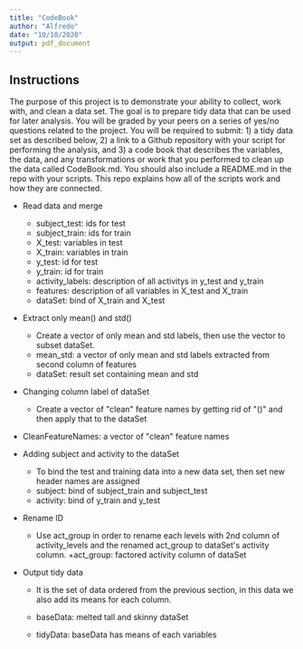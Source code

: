 ```yaml
---
title: "CodeBook"
author: "Alfredo"
date: "10/10/2020"
output: pdf_document
---
```


## Instructions

The purpose of this project is to demonstrate your ability to collect, work with, and clean a data set. The goal is to prepare tidy data that can be used for later analysis. You will be graded by your peers on a series of yes/no questions related to the project. You will be required to submit: 1) a tidy data set as described below, 2) a link to a Github repository with your script for performing the analysis, and 3) a code book that describes the variables, the data, and any transformations or work that you performed to clean up the data called CodeBook.md. You should also include a README.md in the repo with your scripts. This repo explains how all of the scripts work and how they are connected.

* Read data and merge
  + subject_test: ids for test
  + subject_train: ids for train
  + X_test: variables in test
  + X_train: variables in train
  + y_test: id for test
  + y_train: id for train
  + activity_labels: description of all activitys in y_test and y_train
  + features: description of all variables in X_test and X_train
  + dataSet: bind of X_train and X_test

* Extract only mean() and std()
  + Create a vector of only mean and std labels, then use the vector to subset dataSet.
  + mean_std: a vector of only mean and std labels extracted from second column of features
  + dataSet: result set containing mean and std

* Changing column label of dataSet
  + Create a vector of "clean" feature names by getting rid of "()" and then apply that  to the dataSet
 + CleanFeatureNames: a vector of "clean" feature names

* Adding subject and activity to the dataSet
  + To bind the test and training data into a new data set, then set new header names are assigned
  + subject: bind of subject_train and subject_test
  + activity: bind of y_train and y_test

* Rename ID
  + Use act_group in order to rename each levels with 2nd column of activity_levels and the renamed act_group to dataSet's activity column.
  +act_group: factored activity column of dataSet

* Output tidy data
  + It is the set of data ordered from the previous section, in this data we also add its means for each column.

  + baseData: melted tall and skinny dataSet
  + tidyData:  baseData has means of each variables
